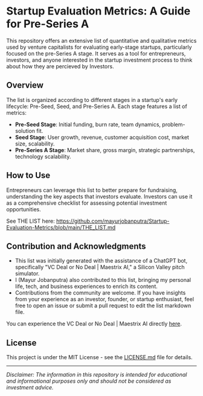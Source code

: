 # Startup Evaluation Metrics: A Guide for Pre-Series A

This repository offers an extensive list of quantitative and qualitative metrics used by venture capitalists for evaluating early-stage startups, particularly focused on the pre-Series A stage. It serves as a tool for entrepreneurs, investors, and anyone interested in the startup investment process to think about how they are percieved by Investors.

## Overview

The list is organized according to different stages in a startup's early lifecycle: Pre-Seed, Seed, and Pre-Series A. Each stage features a list of metrics:

- **Pre-Seed Stage**: Initial funding, burn rate, team dynamics, problem-solution fit.
- **Seed Stage**: User growth, revenue, customer acquisition cost, market size, scalability.
- **Pre-Series A Stage**: Market share, gross margin, strategic partnerships, technology scalability.

## How to Use

Entrepreneurs can leverage this list to better prepare for fundraising, understanding the key aspects that investors evaluate. Investors can use it as a comprehensive checklist for assessing potential investment opportunities.

See THE LIST here: https://github.com/mayurjobanputra/Startup-Evaluation-Metrics/blob/main/THE_LIST.md

## Contribution and Acknowledgments

- This list was initially generated with the assistance of a ChatGPT bot, specifically "VC Deal or No Deal | Maestrix AI," a Silicon Valley pitch simulator. 
- I (Mayur Jobanputra) also contributed to this list, bringing my personal life, tech, and business experiences to enrich its content.
- Contributions from the community are welcome. If you have insights from your experience as an investor, founder, or startup enthusiast, feel free to open an issue or submit a pull request to edit the list markdown file.

You can experience the VC Deal or No Deal | Maestrix AI directly [here](https://chat.openai.com/g/g-vCZgt8Rb9-vc-deal-or-no-deal).

## License

This project is under the MIT License - see the [LICENSE.md](LICENSE.md) file for details.

---

*Disclaimer: The information in this repository is intended for educational and informational purposes only and should not be considered as investment advice.*
